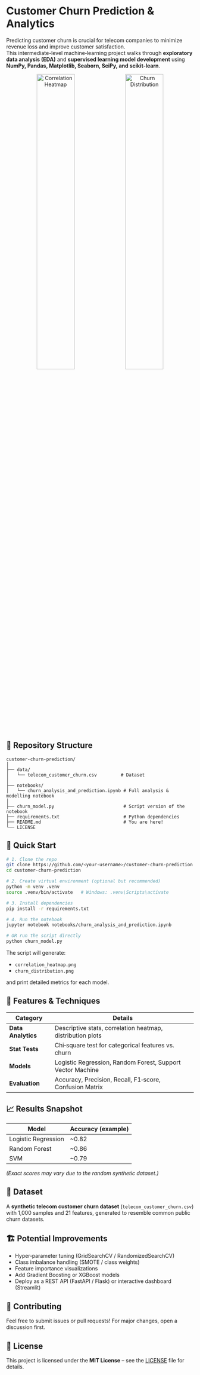 # Customer Churn Prediction & Analytics

Predicting customer churn is crucial for telecom companies to minimize revenue loss and improve customer satisfaction.  
This intermediate-level machine‑learning project walks through **exploratory data analysis (EDA)** and **supervised learning model development** using **NumPy, Pandas, Matplotlib, Seaborn, SciPy, and scikit‑learn**.

<div align="center">
  <img src="correlation_heatmap.png" alt="Correlation Heatmap" width="45%"/> &nbsp;
  <img src="churn_distribution.png" alt="Churn Distribution" width="45%"/>
</div>

## 📂 Repository Structure

```
customer-churn-prediction/
│
├── data/
│   └── telecom_customer_churn.csv         # Dataset
│
├── notebooks/
│   └── churn_analysis_and_prediction.ipynb # Full analysis & modelling notebook
│
├── churn_model.py                          # Script version of the notebook
├── requirements.txt                        # Python dependencies
├── README.md                               # You are here!
└── LICENSE
```

## 🚀 Quick Start

```bash
# 1. Clone the repo
git clone https://github.com/<your‑username>/customer-churn-prediction.git
cd customer-churn-prediction

# 2. Create virtual environment (optional but recommended)
python -m venv .venv
source .venv/bin/activate   # Windows: .venv\Scripts\activate

# 3. Install dependencies
pip install -r requirements.txt

# 4. Run the notebook
jupyter notebook notebooks/churn_analysis_and_prediction.ipynb

# OR run the script directly
python churn_model.py
```

The script will generate:

* `correlation_heatmap.png`
* `churn_distribution.png`

and print detailed metrics for each model.

## 🧰 Features & Techniques

| Category | Details |
|----------|---------|
| **Data Analytics** | Descriptive stats, correlation heatmap, distribution plots |
| **Stat Tests** | Chi‑square test for categorical features vs. churn |
| **Models** | Logistic Regression, Random Forest, Support Vector Machine |
| **Evaluation** | Accuracy, Precision, Recall, F1‑score, Confusion Matrix |

## 📈 Results Snapshot

| Model | Accuracy (example) |
|-------|--------------------|
| Logistic Regression | ~0.82 |
| Random Forest | ~0.86 |
| SVM | ~0.79 |

*(Exact scores may vary due to the random synthetic dataset.)*

## 📝 Dataset

A **synthetic telecom customer churn dataset** (`telecom_customer_churn.csv`) with 1,000 samples and 21 features, generated to resemble common public churn datasets.

## 🏗️ Potential Improvements

* Hyper‑parameter tuning (GridSearchCV / RandomizedSearchCV)  
* Class imbalance handling (SMOTE / class weights)  
* Feature importance visualizations  
* Add Gradient Boosting or XGBoost models  
* Deploy as a REST API (FastAPI / Flask) or interactive dashboard (Streamlit)

## 🤝 Contributing

Feel free to submit issues or pull requests! For major changes, open a discussion first.

## 📜 License

This project is licensed under the **MIT License** – see the [LICENSE](LICENSE) file for details.
